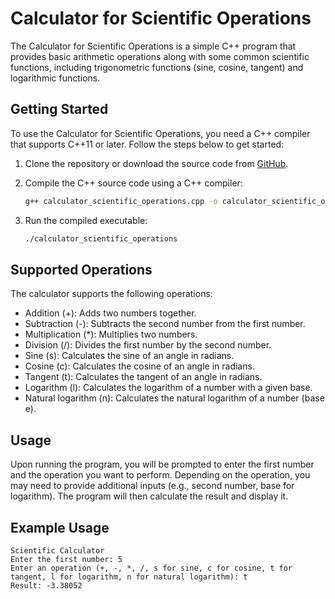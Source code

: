 # Calculator for Scientific Operations

The Calculator for Scientific Operations is a simple C++ program that provides basic arithmetic operations along with some common scientific functions, including trigonometric functions (sine, cosine, tangent) and logarithmic functions.

## Getting Started

To use the Calculator for Scientific Operations, you need a C++ compiler that supports C++11 or later. Follow the steps below to get started:

1. Clone the repository or download the source code from [GitHub](https://github.com/AmrSayed0/calculator-for-scientific-operations).

2. Compile the C++ source code using a C++ compiler:

   ```bash
   g++ calculator_scientific_operations.cpp -o calculator_scientific_operations
   ```

3. Run the compiled executable:

   ```bash
   ./calculator_scientific_operations
   ```

## Supported Operations

The calculator supports the following operations:

- Addition (+): Adds two numbers together.
- Subtraction (-): Subtracts the second number from the first number.
- Multiplication (\*): Multiplies two numbers.
- Division (/): Divides the first number by the second number.
- Sine (s): Calculates the sine of an angle in radians.
- Cosine (c): Calculates the cosine of an angle in radians.
- Tangent (t): Calculates the tangent of an angle in radians.
- Logarithm (l): Calculates the logarithm of a number with a given base.
- Natural logarithm (n): Calculates the natural logarithm of a number (base e).

## Usage

Upon running the program, you will be prompted to enter the first number and the operation you want to perform. Depending on the operation, you may need to provide additional inputs (e.g., second number, base for logarithm). The program will then calculate the result and display it.

## Example Usage

```
Scientific Calculator
Enter the first number: 5
Enter an operation (+, -, *, /, s for sine, c for cosine, t for tangent, l for logarithm, n for natural logarithm): t
Result: -3.38052
```
